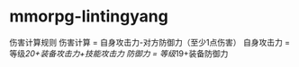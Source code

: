 # mmorpg-lintingyang

伤害计算规则
伤害计算 = 自身攻击力-对方防御力（至少1点伤害）
自身攻击力 = 等级*20+装备攻击力+技能攻击力
防御力 = 等级*19+装备防御力
